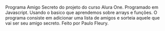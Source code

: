 Programa Amigo Secreto do projeto do curso Alura One.
Programado em Javascript.
Usando o basico que aprendemos sobre arrays e funções.
O programa consiste em adicionar uma lista de amigos e sorteia aquele que vai ser seu amigo secreto.
Feito por Paulo Fleury.

